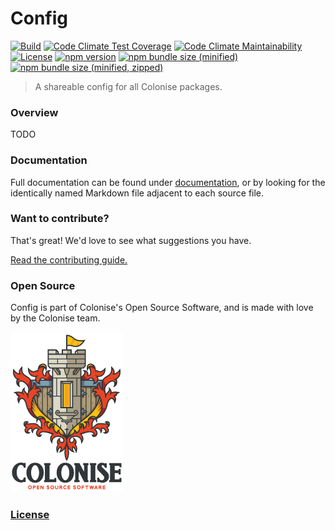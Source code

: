 # Config

[![Build][build-badge]][build-url]
[![Code Climate Test Coverage][code-climate-coverage-badge]][code-climate-coverage-url]
[![Code Climate Maintainability][code-climate-maintainability-badge]][code-climate-maintainability-url]
[![License][license-badge]][license-url]
[![npm version][npm-version-badge]][npm-version-url]
[![npm bundle size \(minified\)][npm-minified-badge]][npm-minified-url]
[![npm bundle size \(minified, zipped\)][npm-minified-minzipped-badge]][npm-minified-minzipped-url]

> A shareable config for all Colonise packages.

### Overview

TODO

### Documentation

Full documentation can be found under [documentation][documentation-url], or by looking for the identically named Markdown file adjacent to each source file.

### Want to contribute?

That's great! We'd love to see what suggestions you have.

[Read the contributing guide.][contributing-url]

### Open Source

Config is part of Colonise's Open Source Software, and is made with love by the Colonise team.

[![Colonise Logo][colonise-logo]][colonise-url]

### [License][license-url]

[documentation-url]: /documentation/README.md
[contributing-url]: /CONTRIBUTING.md

[colonise-logo]: /documentation/assets/colonise256.png
[colonise-url]: https://colonise.org/

[build-badge]: https://img.shields.io/github/workflow/status/colonise/config/Node.js%20CI
[build-url]: https://github.com/Colonise/Config/actions?query=workflow%3A%22Node.js+CI%22

[code-climate-coverage-badge]: https://img.shields.io/codeclimate/coverage/Colonise/Config.svg
[code-climate-coverage-url]: https://codeclimate.com/github/Colonise/Config

[code-climate-maintainability-badge]: https://img.shields.io/codeclimate/maintainability-percentage/Colonise/Config.svg
[code-climate-maintainability-url]: https://codeclimate.com/github/Colonise/Config

[license-badge]: https://img.shields.io/github/license/Colonise/Config.svg
[license-url]: https://github.com/Colonise/Config/blob/master/LICENSE

[npm-version-badge]: https://img.shields.io/npm/v/@colonise/config.svg
[npm-version-url]: https://www.npmjs.com/package/@colonise/config

[npm-minified-badge]: https://img.shields.io/bundlephobia/min/@colonise/config.svg
[npm-minified-url]: https://bundlephobia.com/result?p=@colonise/config

[npm-minified-minzipped-badge]: https://img.shields.io/bundlephobia/minzip/@colonise/config.svg
[npm-minified-minzipped-url]: https://bundlephobia.com/result?p=@colonise/config

